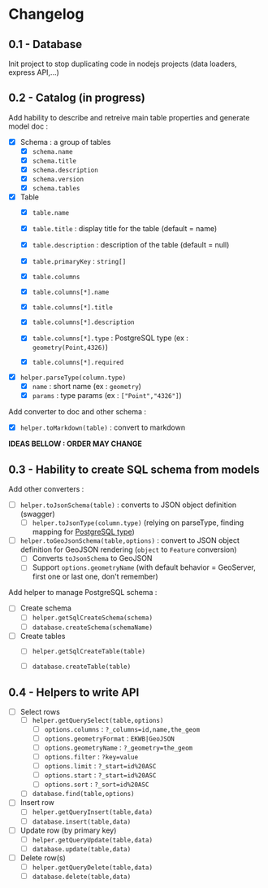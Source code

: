 # Changelog

## 0.1 - Database

Init project to stop duplicating code in nodejs projects (data loaders, express API,...)

## 0.2 - Catalog (in progress)

Add hability to describe and retreive main table properties and generate model doc :

* [x] Schema : a group of tables
  * [x] `schema.name`
  * [x] `schema.title`
  * [x] `schema.description`
  * [x] `schema.version`
  * [x] `schema.tables`

* [x] Table
    * [x] `table.name`
    * [x] `table.title` : display title for the table (default = name)
    * [x] `table.description` : description of the table (default = null)
    * [x] `table.primaryKey` : `string[]`
    * [x] `table.columns`
    * [x] `table.columns[*].name`
    * [x] `table.columns[*].title`
    * [x] `table.columns[*].description`
    * [x] `table.columns[*].type` : PostgreSQL type (ex : `geometry(Point,4326)`)
    * [x] `table.columns[*].required`


* [x] `helper.parseType(column.type)`
    * [x] `name` : short name (ex : `geometry`)
    * [x] `params` : type params (ex : `["Point","4326"]`)

Add converter to doc and other schema :

* [x] `helper.toMarkdown(table)` : convert to markdown

**IDEAS BELLOW : ORDER MAY CHANGE**

## 0.3 - Hability to create SQL schema from models

Add other converters :

* [ ] `helper.toJsonSchema(table)` : converts to JSON object definition (swagger)
  * [ ] `helper.toJsonType(column.type)` (relying on parseType, finding mapping for [PostgreSQL type](https://www.postgresql.org/docs/11/datatype.html#DATATYPE-TABLE))

* [ ] `helper.toGeoJsonSchema(table,options)` : convert to JSON object definition for GeoJSON rendering (`object` to `Feature` conversion)
  * [ ] Converts `toJsonSchema` to GeoJSON
  * [ ] Support `options.geometryName` (with default behavior = GeoServer, first one or last one, don't remember)

Add helper to manage PostgreSQL schema :

* [ ] Create schema
  * [ ] `helper.getSqlCreateSchema(schema)`
  * [ ] `database.createSchema(schemaName)`
* [ ] Create tables
  * [ ] `helper.getSqlCreateTable(table)`
  * [ ] `database.createTable(table)`


## 0.4 - Helpers to write API

* [ ] Select rows
  * [ ] `helper.getQuerySelect(table,options)`
    * [ ] `options.columns` : `?_columns=id,name,the_geom`
    * [ ] `options.geometryFormat` : `EKWB|GeoJSON`
    * [ ] `options.geometryName` : `?_geometry=the_geom`
    * [ ] `options.filter` : `?key=value`
    * [ ] `options.limit` : `?_start=id%20ASC`
    * [ ] `options.start` : `?_start=id%20ASC`
    * [ ] `options.sort` : `?_sort=id%20ASC`
  * [ ] `database.find(table,options)`

* [ ] Insert row
  * [ ] `helper.getQueryInsert(table,data)`
  * [ ] `database.insert(table,data)`

* [ ] Update row (by primary key)
  * [ ] `helper.getQueryUpdate(table,data)`
  * [ ] `database.update(table,data)`

* [ ] Delete row(s)
  * [ ] `helper.getQueryDelete(table,data)`
  * [ ] `database.delete(table,data)`
